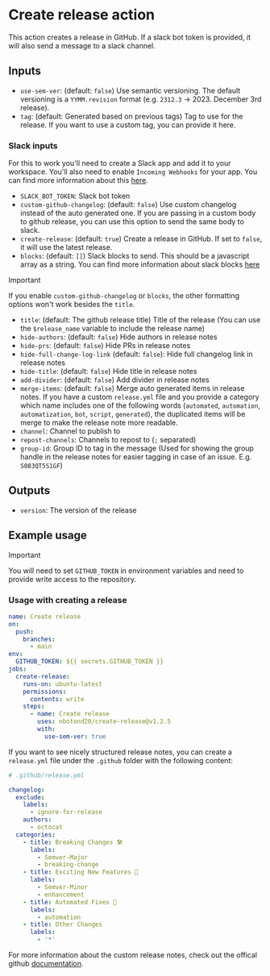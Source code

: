 # Create release action

This action creates a release in GitHub. If a slack bot token is provided, it will also send a message to a slack channel.

## Inputs

- `use-sem-ver`: (default: `false`) Use semantic versioning. The default versioning is a `YYMM.revision` format (e.g. `2312.3` -> 2023. December 3rd release).
- `tag`: (default: Generated based on previous tags) Tag to use for the release. If you want to use a custom tag, you can provide it here.

### Slack inputs

For this to work you'll need to create a Slack app and add it to your workspace. You'll also need to enable `Incoming Webhooks` for your app. You can find more information about this [here](https://api.slack.com/authentication/basics).

- `SLACK_BOT_TOKEN`: Slack bot token
- `custom-github-changelog`: (default: `false`) Use custom changelog instead of the auto generated one. If you are passing in a custom body to github release, you can use this option to send the same body to slack.
- `create-release`: (default: `true`) Create a release in GitHub. If set to `false`, it will use the latest release.
- `blocks`: (default: `[]`) Slack blocks to send. This should be a javascript array as a string. You can find more information about slack blocks [here](https://api.slack.com/reference/block-kit/blocks)

> [!IMPORTANT]
> If you enable `custom-github-changelog` or `blocks`, the other formatting options won't work besides the `title`.

- `title`: (default: The github release title) Title of the release (You can use the `$release_name` variable to include the release name)
- `hide-authors`: (default: `false`) Hide authors in release notes
- `hide-prs`: (default: `false`) Hide PRs in release notes
- `hide-full-change-log-link` (default: `false`): Hide full changelog link in release notes
- `hide-title`: (default: `false`) Hide title in release notes
- `add-divider`: (default: `false`) Add divider in release notes
- `merge-items`: (default: `false`) Merge auto generated items in release notes. If you have a custom `release.yml` file and you provide a category which name includes one of the following words (`automated`, `automation`, `automatization`, `bot`, `script`, `generated`), the duplicated items will be merge to make the release note more readable.
- `channel`: Channel to publish to
- `repost-channels`: Channels to repost to (`;` separated)
- `group-id`: Group ID to tag in the message (Used for showing the group handle in the release notes for easier tagging in case of an issue. E.g. `S083QT5S1GF`)

## Outputs

- `version`: The version of the release

## Example usage

> [!IMPORTANT]
> You will need to set `GITHUB_TOKEN` in environment variables and need to provide write access to the repository.

### Usage with creating a release

```yaml
name: Create release
on:
  push:
    branches:
      - main
env:
  GITHUB_TOKEN: ${{ secrets.GITHUB_TOKEN }}
jobs:
  create-release:
    runs-on: ubuntu-latest
    permissions:
      contents: write
    steps:
      - name: Create release
        uses: nbotond20/create-release@v1.2.5
        with:
          use-sem-ver: true
```

If you want to see nicely structured release notes, you can create a `release.yml` file under the `.github` folder with the following content:

```yaml
# .github/release.yml

changelog:
  exclude:
    labels:
      - ignore-for-release
    authors:
      - octocat
  categories:
    - title: Breaking Changes 🛠
      labels:
        - Semver-Major
        - breaking-change
    - title: Exciting New Features 🎉
      labels:
        - Semver-Minor
        - enhancement
    - title: Automated Fixes 🤖
      labels:
        - automation
    - title: Other Changes
      labels:
        - '*'
```

For more information about the custom release notes, check out the offical github [documentation](https://docs.github.com/en/repositories/releasing-projects-on-github/automatically-generated-release-notes).
